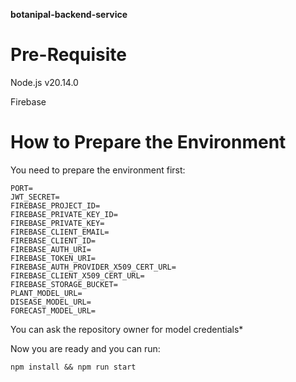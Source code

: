 **botanipal-backend-service**

# **Pre-Requisite**

Node.js v20.14.0

Firebase

# **How to Prepare the Environment**

You need to prepare the environment first:

    PORT=
    JWT_SECRET=
    FIREBASE_PROJECT_ID=
    FIREBASE_PRIVATE_KEY_ID=
    FIREBASE_PRIVATE_KEY=
    FIREBASE_CLIENT_EMAIL=
    FIREBASE_CLIENT_ID=
    FIREBASE_AUTH_URI=
    FIREBASE_TOKEN_URI=
    FIREBASE_AUTH_PROVIDER_X509_CERT_URL=
    FIREBASE_CLIENT_X509_CERT_URL=
    FIREBASE_STORAGE_BUCKET=
    PLANT_MODEL_URL=
    DISEASE_MODEL_URL=
    FORECAST_MODEL_URL=

You can ask the repository owner for model credentials*

Now you are ready and you can run: 

    npm install && npm run start
